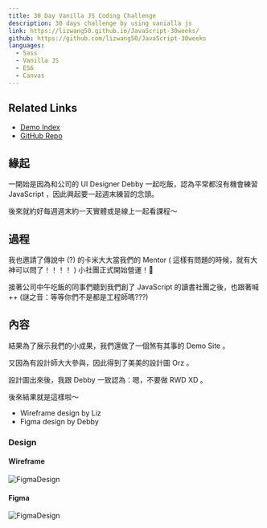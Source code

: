 ```yaml
---
title: 30 Day Vanilla JS Coding Challenge
description: 30 days challenge by using vanialla js
link: https://lizwang50.github.io/JavaScript-30weeks/
github: https://github.com/lizwang50/JavaScript-30weeks
languages:
  - Sass
  - Vanilla JS
  - ES6
  - Canvas
---
```


## Related Links

- [Demo Index](https://lizwang50.github.io/JavaScript-30weeks/)
- [GitHub Repo](https://github.com/lizwang50/JavaScript-30weeks)

## 緣起

一開始是因為和公司的 UI Designer Debby 一起吃飯，認為平常都沒有機會練習 JavaScript ，因此興起要一起週末練習的念頭。

後來就約好每週週末約一天實體或是線上一起看課程～

## 過程

我也邀請了傳說中 (?) 的卡米大大當我們的 Mentor ( 這樣有問題的時候，就有大神可以問了！！！！ )
小社團正式開始營運！:tada:

接著公司中午吃飯的同事們聽到我們創了 JavaScript 的讀書社團之後，也跟著喊 ++ (謎之音：等等你們不是都是工程師嗎???)

## 內容

結果為了展示我們的小成果，我們還做了一個煞有其事的 Demo Site 。

又因為有設計師大大參與，因此得到了美美的設計圖 Orz 。

設計圖出來後，我跟 Debby 一致認為：嗯，不要做 RWD XD 。

後來結果就是這樣啦～

- Wireframe design by Liz
- Figma design by Debby

### Design

#### Wireframe

![FigmaDesign](https://lizwang50.github.io/liz-blog-vuepress/images/projects/30dayChallengeWireframe.png)

#### Figma

![FigmaDesign](https://lizwang50.github.io/liz-blog-vuepress/images/projects/30daysChallenge.png)
